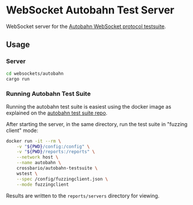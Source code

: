 # WebSocket Autobahn Test Server

WebSocket server for the [Autobahn WebSocket protocol testsuite](https://github.com/crossbario/autobahn-testsuite).

## Usage

### Server

```bash
cd websockets/autobahn
cargo run
```

### Running Autobahn Test Suite

Running the autobahn test suite is easiest using the docker image as explained on the [autobahn test suite repo](https://github.com/crossbario/autobahn-testsuite#using-the-testsuite-docker-image).

After starting the server, in the same directory, run the test suite in "fuzzing client" mode:

```bash
docker run -it --rm \
    -v "${PWD}/config:/config" \
    -v "${PWD}/reports:/reports" \
    --network host \
    --name autobahn \
    crossbario/autobahn-testsuite \
    wstest \
    --spec /config/fuzzingclient.json \
    --mode fuzzingclient
```

Results are written to the `reports/servers` directory for viewing.
